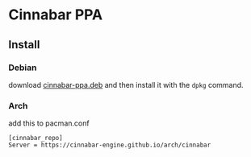 # Cinnabar PPA

## Install

### Debian

download [cinnabar-ppa.deb](/debian/cinnabar-ppa.deb) and then install it with the `dpkg` command.

### Arch

add this to pacman.conf

```
[cinnabar_repo]
Server = https://cinnabar-engine.github.io/arch/cinnabar
```
